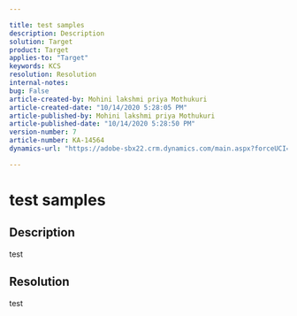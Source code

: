 ```yaml
---

title: test samples  
description: Description  
solution: Target  
product: Target  
applies-to: "Target"  
keywords: KCS  
resolution: Resolution  
internal-notes:   
bug: False  
article-created-by: Mohini lakshmi priya Mothukuri  
article-created-date: "10/14/2020 5:28:05 PM"  
article-published-by: Mohini lakshmi priya Mothukuri  
article-published-date: "10/14/2020 5:28:50 PM"  
version-number: 7  
article-number: KA-14564  
dynamics-url: "https://adobe-sbx22.crm.dynamics.com/main.aspx?forceUCI=1&pagetype=entityrecord&etn=knowledgearticle&id=c932fc97-420e-eb11-a813-000d3a98f7e7"

---
```


# test samples

## Description

test

## Resolution

test
